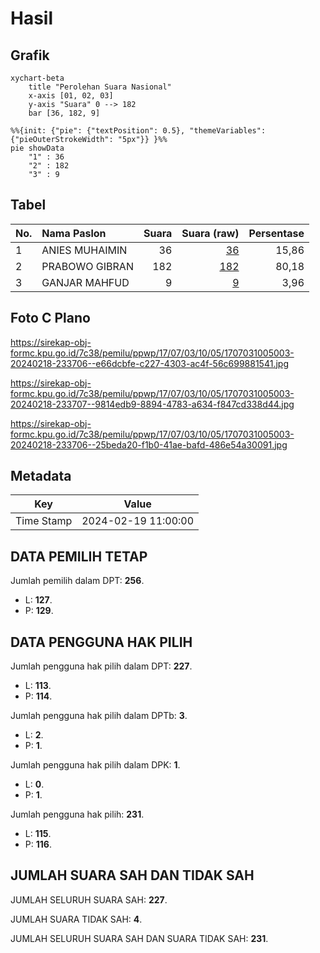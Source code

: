 # Hasil

## Grafik

```mermaid
xychart-beta
    title "Perolehan Suara Nasional"
    x-axis [01, 02, 03]
    y-axis "Suara" 0 --> 182
    bar [36, 182, 9]
```

```mermaid
%%{init: {"pie": {"textPosition": 0.5}, "themeVariables": {"pieOuterStrokeWidth": "5px"}} }%%
pie showData
    "1" : 36
    "2" : 182
    "3" : 9
```

## Tabel

| No. | Nama Paslon    | Suara | Suara (raw) | Persentase |
|:--- |:-------------- | -----:| -----------:| ----------:|
| 1   | ANIES MUHAIMIN | 36    | [36][p-1]   | 15,86      |
| 2   | PRABOWO GIBRAN | 182   | [182][p-2]  | 80,18      |
| 3   | GANJAR MAHFUD  | 9     | [9][p-3]    | 3,96       |


[p-1]: https://github.com/gigit-pemilu/pemilu-2024/blob/main/pilpres/hitung-suara/sub/17-bengkulu/sub/07-lebong/sub/03-lebong-tengah/sub/1005-embong-panjang/sub/003-tps/sub/paslon-1.txt
[p-2]: https://github.com/gigit-pemilu/pemilu-2024/blob/main/pilpres/hitung-suara/sub/17-bengkulu/sub/07-lebong/sub/03-lebong-tengah/sub/1005-embong-panjang/sub/003-tps/sub/paslon-2.txt
[p-3]: https://github.com/gigit-pemilu/pemilu-2024/blob/main/pilpres/hitung-suara/sub/17-bengkulu/sub/07-lebong/sub/03-lebong-tengah/sub/1005-embong-panjang/sub/003-tps/sub/paslon-3.txt

## Foto C Plano

https://sirekap-obj-formc.kpu.go.id/7c38/pemilu/ppwp/17/07/03/10/05/1707031005003-20240218-233706--e66dcbfe-c227-4303-ac4f-56c699881541.jpg

https://sirekap-obj-formc.kpu.go.id/7c38/pemilu/ppwp/17/07/03/10/05/1707031005003-20240218-233707--9814edb9-8894-4783-a634-f847cd338d44.jpg

https://sirekap-obj-formc.kpu.go.id/7c38/pemilu/ppwp/17/07/03/10/05/1707031005003-20240218-233706--25beda20-f1b0-41ae-bafd-486e54a30091.jpg


## Metadata

| Key        | Value               |
| ---------- | ------------------- |
| Time Stamp | 2024-02-19 11:00:00 |


## DATA PEMILIH TETAP

Jumlah pemilih dalam DPT: **256**.
 * L: **127**.
 * P: **129**.

## DATA PENGGUNA HAK PILIH

Jumlah pengguna hak pilih dalam DPT: **227**.
 * L: **113**.
 * P: **114**.

Jumlah pengguna hak pilih dalam DPTb: **3**.
 * L: **2**.
 * P: **1**.

Jumlah pengguna hak pilih dalam DPK: **1**.
 * L: **0**.
 * P: **1**.

Jumlah pengguna hak pilih: **231**.
 * L: **115**.
 * P: **116**.

## JUMLAH SUARA SAH DAN TIDAK SAH

JUMLAH SELURUH SUARA SAH: **227**.

JUMLAH SUARA TIDAK SAH: **4**.

JUMLAH SELURUH SUARA SAH DAN SUARA TIDAK SAH: **231**.


